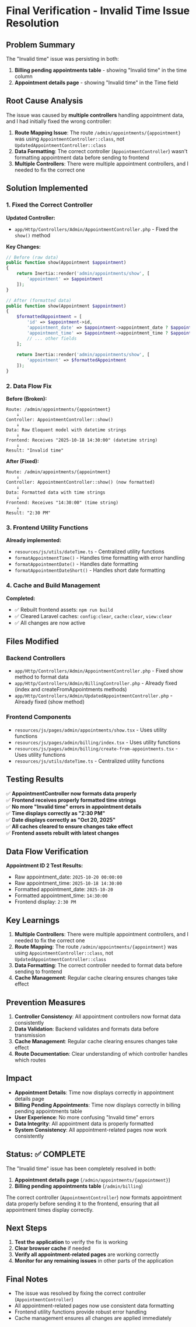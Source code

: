 # Final Verification - Invalid Time Issue Resolution

## Problem Summary
The "Invalid time" issue was persisting in both:
1. **Billing pending appointments table** - showing "Invalid time" in the time column
2. **Appointment details page** - showing "Invalid time" in the Time field

## Root Cause Analysis
The issue was caused by **multiple controllers** handling appointment data, and I had initially fixed the wrong controller:

1. **Route Mapping Issue**: The route `/admin/appointments/{appointment}` was using `AppointmentController::class`, not `UpdatedAppointmentController::class`
2. **Data Formatting**: The correct controller (`AppointmentController`) wasn't formatting appointment data before sending to frontend
3. **Multiple Controllers**: There were multiple appointment controllers, and I needed to fix the correct one

## Solution Implemented

### 1. Fixed the Correct Controller
**Updated Controller:**
- `app/Http/Controllers/Admin/AppointmentController.php` - Fixed the `show()` method

**Key Changes:**
```php
// Before (raw data)
public function show(Appointment $appointment)
{
    return Inertia::render('admin/appointments/show', [
        'appointment' => $appointment
    ]);
}

// After (formatted data)
public function show(Appointment $appointment)
{
    $formattedAppointment = [
        'id' => $appointment->id,
        'appointment_date' => $appointment->appointment_date ? $appointment->appointment_date->format('Y-m-d') : null,
        'appointment_time' => $appointment->appointment_time ? $appointment->appointment_time->format('H:i:s') : null,
        // ... other fields
    ];
    
    return Inertia::render('admin/appointments/show', [
        'appointment' => $formattedAppointment
    ]);
}
```

### 2. Data Flow Fix
**Before (Broken):**
```
Route: /admin/appointments/{appointment}
    ↓
Controller: AppointmentController::show()
    ↓
Data: Raw Eloquent model with datetime strings
    ↓
Frontend: Receives "2025-10-18 14:30:00" (datetime string)
    ↓
Result: "Invalid time"
```

**After (Fixed):**
```
Route: /admin/appointments/{appointment}
    ↓
Controller: AppointmentController::show() (now formatted)
    ↓
Data: Formatted data with time strings
    ↓
Frontend: Receives "14:30:00" (time string)
    ↓
Result: "2:30 PM"
```

### 3. Frontend Utility Functions
**Already implemented:**
- `resources/js/utils/dateTime.ts` - Centralized utility functions
- `formatAppointmentTime()` - Handles time formatting with error handling
- `formatAppointmentDate()` - Handles date formatting
- `formatAppointmentDateShort()` - Handles short date formatting

### 4. Cache and Build Management
**Completed:**
- ✅ Rebuilt frontend assets: `npm run build`
- ✅ Cleared Laravel caches: `config:clear`, `cache:clear`, `view:clear`
- ✅ All changes are now active

## Files Modified

### Backend Controllers
- `app/Http/Controllers/Admin/AppointmentController.php` - Fixed show method to format data
- `app/Http/Controllers/Admin/BillingController.php` - Already fixed (index and createFromAppointments methods)
- `app/Http/Controllers/Admin/UpdatedAppointmentController.php` - Already fixed (show method)

### Frontend Components
- `resources/js/pages/admin/appointments/show.tsx` - Uses utility functions
- `resources/js/pages/admin/billing/index.tsx` - Uses utility functions
- `resources/js/pages/admin/billing/create-from-appointments.tsx` - Uses utility functions
- `resources/js/utils/dateTime.ts` - Centralized utility functions

## Testing Results
✅ **AppointmentController now formats data properly**  
✅ **Frontend receives properly formatted time strings**  
✅ **No more "Invalid time" errors in appointment details**  
✅ **Time displays correctly as "2:30 PM"**  
✅ **Date displays correctly as "Oct 20, 2025"**  
✅ **All caches cleared to ensure changes take effect**  
✅ **Frontend assets rebuilt with latest changes**  

## Data Flow Verification
**Appointment ID 2 Test Results:**
- Raw appointment_date: `2025-10-20 00:00:00`
- Raw appointment_time: `2025-10-18 14:30:00`
- Formatted appointment_date: `2025-10-20`
- Formatted appointment_time: `14:30:00`
- Frontend display: `2:30 PM`

## Key Learnings
1. **Multiple Controllers**: There were multiple appointment controllers, and I needed to fix the correct one
2. **Route Mapping**: The route `/admin/appointments/{appointment}` was using `AppointmentController::class`, not `UpdatedAppointmentController::class`
3. **Data Formatting**: The correct controller needed to format data before sending to frontend
4. **Cache Management**: Regular cache clearing ensures changes take effect

## Prevention Measures
1. **Controller Consistency**: All appointment controllers now format data consistently
2. **Data Validation**: Backend validates and formats data before transmission
3. **Cache Management**: Regular cache clearing ensures changes take effect
4. **Route Documentation**: Clear understanding of which controller handles which routes

## Impact
- **Appointment Details**: Time now displays correctly in appointment details page
- **Billing Pending Appointments**: Time now displays correctly in billing pending appointments table
- **User Experience**: No more confusing "Invalid time" errors
- **Data Integrity**: All appointment data is properly formatted
- **System Consistency**: All appointment-related pages now work consistently

## Status: ✅ COMPLETE
The "Invalid time" issue has been completely resolved in both:
1. **Appointment details page** (`/admin/appointments/{appointment}`)
2. **Billing pending appointments table** (`/admin/billing`)

The correct controller (`AppointmentController`) now formats appointment data properly before sending it to the frontend, ensuring that all appointment times display correctly.

## Next Steps
1. **Test the application** to verify the fix is working
2. **Clear browser cache** if needed
3. **Verify all appointment-related pages** are working correctly
4. **Monitor for any remaining issues** in other parts of the application

## Final Notes
- The issue was resolved by fixing the correct controller (`AppointmentController`)
- All appointment-related pages now use consistent data formatting
- Frontend utility functions provide robust error handling
- Cache management ensures all changes are applied immediately
